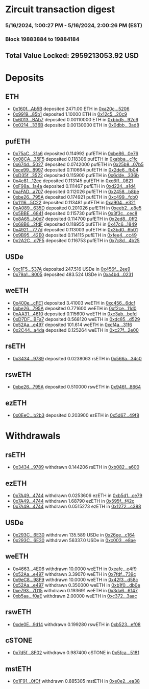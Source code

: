 # Zircuit transaction digest
### 5/16/2024, 1:00:27 PM - 5/16/2024, 2:00:26 PM (EST)
### Block 19883884 to 19884184

## Total Value Locked: 2959213053.92 USD

# Deposits
## ETH
- [0x160f...Ab5B](https://etherscan.io/address/0x160f6eF9fCddE6ff3Febc7a57eDBFd476a8AAb5B) deposited 2471.00 ETH in [0xa20c...5206](https://etherscan.io/tx/0x160f6eF9fCddE6ff3Febc7a57eDBFd476a8AAb5B)
- [0x9919...85b1](https://etherscan.io/address/0x9919F41b8F8dA0FC7E919A37eEeeB5Bc6f0485b1) deposited 1.10000 ETH in [0x12c5...20c9](https://etherscan.io/tx/0x9919F41b8F8dA0FC7E919A37eEeeB5Bc6f0485b1)
- [0x6013...BAb7](https://etherscan.io/address/0x60133B6603D9DAbF352A209F4329Abba200eBAb7) deposited 0.00110000 ETH in [0xbbd5...92c6](https://etherscan.io/tx/0x60133B6603D9DAbF352A209F4329Abba200eBAb7)
- [0x0214...336B](https://etherscan.io/address/0x02142Bd76eccf274ecCE5883fE95D2EC5F0c336B) deposited 0.00130000 ETH in [0x0dbb...3ad8](https://etherscan.io/tx/0x02142Bd76eccf274ecCE5883fE95D2EC5F0c336B)
## pufETH
- [0x75aC...31a6](https://etherscan.io/address/0x75aC28Ab38fa29C9beC0F7E47ee935ed212931a6) deposited 0.114992 pufETH in [0xbe86...0e76](https://etherscan.io/tx/0x75aC28Ab38fa29C9beC0F7E47ee935ed212931a6)
- [0x08CA...35F5](https://etherscan.io/address/0x08CA0BB141D69f663369D5b633b20ff900F735F5) deposited 0.118306 pufETH in [0xabba...c1fc](https://etherscan.io/tx/0x08CA0BB141D69f663369D5b633b20ff900F735F5)
- [0x674d...5027](https://etherscan.io/address/0x674d618CAcFbeAa22cbac17fAf2Ee570Fa0c5027) deposited 0.0742000 pufETH in [0x25b8...07b5](https://etherscan.io/tx/0x674d618CAcFbeAa22cbac17fAf2Ee570Fa0c5027)
- [0xce99...8997](https://etherscan.io/address/0xce992eFCC672927c601F182D9a49D8db5f018997) deposited 0.110664 pufETH in [0x2de6...fb04](https://etherscan.io/tx/0xce992eFCC672927c601F182D9a49D8db5f018997)
- [0xD35f...3522](https://etherscan.io/address/0xD35f731818f028ee79e13ac374a28580E7f83522) deposited 0.115900 pufETH in [0x6dde...336b](https://etherscan.io/tx/0xD35f731818f028ee79e13ac374a28580E7f83522)
- [0x4e81...12ee](https://etherscan.io/address/0x4e817d330645A2D3e5f5149DDF7dAD24B6cc12ee) deposited 0.113145 pufETH in [0xc6ff...0821](https://etherscan.io/tx/0x4e817d330645A2D3e5f5149DDF7dAD24B6cc12ee)
- [0xF98a...1a4a](https://etherscan.io/address/0xF98a8b701d4E4286aA5254EfCD48D1d2BD451a4a) deposited 0.111467 pufETH in [0xd224...a1d4](https://etherscan.io/tx/0xF98a8b701d4E4286aA5254EfCD48D1d2BD451a4a)
- [0xaFAD...a707](https://etherscan.io/address/0xaFAD1CF2238998AcC6610c9930d7a6B8A6F0a707) deposited 0.112026 pufETH in [0x2458...b8be](https://etherscan.io/tx/0xaFAD1CF2238998AcC6610c9930d7a6B8A6F0a707)
- [0xbe26...795A](https://etherscan.io/address/0xbe26907C84B3538Cbb1CC5EF147F3344e291795A) deposited 0.174921 pufETH in [0xc499...fcb0](https://etherscan.io/tx/0xbe26907C84B3538Cbb1CC5EF147F3344e291795A)
- [0x1116...5C22](https://etherscan.io/address/0x1116e52D6063f6C639E33e20B7A8Bd27258d5C22) deposited 0.113481 pufETH in [0xa904...e321](https://etherscan.io/tx/0x1116e52D6063f6C639E33e20B7A8Bd27258d5C22)
- [0xA089...635D](https://etherscan.io/address/0xA08932259f3fFE0f12B58Caf3B4124e095c7635D) deposited 0.201026 pufETH in [0xeeb2...e8e5](https://etherscan.io/tx/0xA08932259f3fFE0f12B58Caf3B4124e095c7635D)
- [0x5BBE...6841](https://etherscan.io/address/0x5BBE28D5ce7094A599dB48aBb62f3Fda3b396841) deposited 0.115730 pufETH in [0x3f3c...cec8](https://etherscan.io/tx/0x5BBE28D5ce7094A599dB48aBb62f3Fda3b396841)
- [0x8A65...b0d7](https://etherscan.io/address/0x8A653E9E4c526B9A1c952Da09B7307aD6CD7b0d7) deposited 0.114700 pufETH in [0x2ed8...0ff2](https://etherscan.io/tx/0x8A653E9E4c526B9A1c952Da09B7307aD6CD7b0d7)
- [0x68B6...2fdF](https://etherscan.io/address/0x68B63027d3dfa10e779DdCb99fA1132c6cED2fdF) deposited 0.118955 pufETH in [0x47c6...1849](https://etherscan.io/tx/0x68B63027d3dfa10e779DdCb99fA1132c6cED2fdF)
- [0x4921...777d](https://etherscan.io/address/0x49217711778b9C0750e3e4861A51dE5Deb69777d) deposited 0.113003 pufETH in [0x3bd0...6b01](https://etherscan.io/tx/0x49217711778b9C0750e3e4861A51dE5Deb69777d)
- [0x9B95...42E0](https://etherscan.io/address/0x9B95F2aaE7442A6c6ca5e6D0521DCd8A254A42E0) deposited 0.114115 pufETH in [0xfee4...cc49](https://etherscan.io/tx/0x9B95F2aaE7442A6c6ca5e6D0521DCd8A254A42E0)
- [0x2A2C...d7F5](https://etherscan.io/address/0x2A2C364AB4b937F50e6eB29b16c4ee40B6B7d7F5) deposited 0.116753 pufETH in [0x7c8d...4b25](https://etherscan.io/tx/0x2A2C364AB4b937F50e6eB29b16c4ee40B6B7d7F5)
## USDe
- [0xc1F5...537A](https://etherscan.io/address/0xc1F58696369eEe0Be6fBe60CBff7a08bD0a8537A) deposited 247.516 USDe in [0x456f...2ee9](https://etherscan.io/tx/0xc1F58696369eEe0Be6fBe60CBff7a08bD0a8537A)
- [0x79a1...8005](https://etherscan.io/address/0x79a1934bcc86b807762E333DE84EB04cAf4B8005) deposited 483.524 USDe in [0xa4bd...0231](https://etherscan.io/tx/0x79a1934bcc86b807762E333DE84EB04cAf4B8005)
## weETH
- [0x400e...cFE1](https://etherscan.io/address/0x400e1caa1399E994d047fA5769958fC0e089cFE1) deposited 3.41003 weETH in [0xc456...6dcf](https://etherscan.io/tx/0x400e1caa1399E994d047fA5769958fC0e089cFE1)
- [0xbe26...795A](https://etherscan.io/address/0xbe26907C84B3538Cbb1CC5EF147F3344e291795A) deposited 0.771600 weETH in [0xf2ce...11d0](https://etherscan.io/tx/0xbe26907C84B3538Cbb1CC5EF147F3344e291795A)
- [0xAA31...4610](https://etherscan.io/address/0xAA31d1E2D0290D1208Ae76129D40491Bd7D24610) deposited 0.115600 weETH in [0xc3ab...befd](https://etherscan.io/tx/0xAA31d1E2D0290D1208Ae76129D40491Bd7D24610)
- [0xD7DF...BFa7](https://etherscan.io/address/0xD7DF7E085214743530afF339aFC420c7c720BFa7) deposited 0.568120 weETH in [0xdc85...d529](https://etherscan.io/tx/0xD7DF7E085214743530afF339aFC420c7c720BFa7)
- [0x52Aa...e497](https://etherscan.io/address/0x52Aa899454998Be5b000Ad077a46Bbe360F4e497) deposited 101.614 weETH in [0xcf4a...31f6](https://etherscan.io/tx/0x52Aa899454998Be5b000Ad077a46Bbe360F4e497)
- [0x2C44...a4da](https://etherscan.io/address/0x2C44cc21fdB359c5fe7D131eE2bc6124D9eCa4da) deposited 0.125264 weETH in [0xc27f...2e00](https://etherscan.io/tx/0x2C44cc21fdB359c5fe7D131eE2bc6124D9eCa4da)
## rsETH
- [0x3434...9789](https://etherscan.io/address/0x34349c5569e7B846c3558961552D2202760A9789) deposited 0.0238063 rsETH in [0x566a...34c0](https://etherscan.io/tx/0x34349c5569e7B846c3558961552D2202760A9789)
## rswETH
- [0xbe26...795A](https://etherscan.io/address/0xbe26907C84B3538Cbb1CC5EF147F3344e291795A) deposited 0.510000 rswETH in [0x946f...8664](https://etherscan.io/tx/0xbe26907C84B3538Cbb1CC5EF147F3344e291795A)
## ezETH
- [0x0EeC...b2b3](https://etherscan.io/address/0x0EeC5AeD525fa044B6f1Fa78C9DFF86EF7c0b2b3) deposited 0.203900 ezETH in [0x5d67...49f8](https://etherscan.io/tx/0x0EeC5AeD525fa044B6f1Fa78C9DFF86EF7c0b2b3)
# Withdrawals
## rsETH
- [0x3434...9789](https://etherscan.io/address/0x34349c5569e7B846c3558961552D2202760A9789) withdrawn 0.144206 rsETH in [0xb082...a600](https://etherscan.io/tx/0x34349c5569e7B846c3558961552D2202760A9789)
## ezETH
- [0x7A49...4744](https://etherscan.io/address/0x7A493Be5c2ce014cD049Bf178a1ac0Db1B434744) withdrawn 0.0253606 ezETH in [0xb5d1...ce79](https://etherscan.io/tx/0x7A493Be5c2ce014cD049Bf178a1ac0Db1B434744)
- [0x7A49...4744](https://etherscan.io/address/0x7A493Be5c2ce014cD049Bf178a1ac0Db1B434744) withdrawn 1.68790 ezETH in [0x595f...f42c](https://etherscan.io/tx/0x7A493Be5c2ce014cD049Bf178a1ac0Db1B434744)
- [0x7A49...4744](https://etherscan.io/address/0x7A493Be5c2ce014cD049Bf178a1ac0Db1B434744) withdrawn 0.0515273 ezETH in [0x1272...c388](https://etherscan.io/tx/0x7A493Be5c2ce014cD049Bf178a1ac0Db1B434744)
## USDe
- [0x293C...6E30](https://etherscan.io/address/0x293C6937D8D82e05B01335F7B33FBA0c8e256E30) withdrawn 135.589 USDe in [0x26ee...c164](https://etherscan.io/tx/0x293C6937D8D82e05B01335F7B33FBA0c8e256E30)
- [0x293C...6E30](https://etherscan.io/address/0x293C6937D8D82e05B01335F7B33FBA0c8e256E30) withdrawn 56337.0 USDe in [0xc003...e8ae](https://etherscan.io/tx/0x293C6937D8D82e05B01335F7B33FBA0c8e256E30)
## weETH
- [0x4663...4E06](https://etherscan.io/address/0x46633b491C0DD7b245f47dA22855F33FA20a4E06) withdrawn 10.0000 weETH in [0xeafe...e4f9](https://etherscan.io/tx/0x46633b491C0DD7b245f47dA22855F33FA20a4E06)
- [0x52Aa...e497](https://etherscan.io/address/0x52Aa899454998Be5b000Ad077a46Bbe360F4e497) withdrawn 3.39070 weETH in [0x7fdf...739c](https://etherscan.io/tx/0x52Aa899454998Be5b000Ad077a46Bbe360F4e497)
- [0x9eC8...98F9](https://etherscan.io/address/0x9eC804a308C6d2BA376353208d86FC2aBCBe98F9) withdrawn 10.0000 weETH in [0x42f3...d58c](https://etherscan.io/tx/0x9eC804a308C6d2BA376353208d86FC2aBCBe98F9)
- [0x52Aa...e497](https://etherscan.io/address/0x52Aa899454998Be5b000Ad077a46Bbe360F4e497) withdrawn 0.350000 weETH in [0xb1f0...db0e](https://etherscan.io/tx/0x52Aa899454998Be5b000Ad077a46Bbe360F4e497)
- [0xe793...7D15](https://etherscan.io/address/0xe7933519DF5AA3a4Aa0f6713E6fAe48741a37D15) withdrawn 0.193691 weETH in [0x3da6...6147](https://etherscan.io/tx/0xe7933519DF5AA3a4Aa0f6713E6fAe48741a37D15)
- [0xb5aa...f0aE](https://etherscan.io/address/0xb5aa70E6C5550BB6F9a9F96e9334b4F41D90f0aE) withdrawn 2.00000 weETH in [0xc372...3aac](https://etherscan.io/tx/0xb5aa70E6C5550BB6F9a9F96e9334b4F41D90f0aE)
## rswETH
- [0xde0E...9d14](https://etherscan.io/address/0xde0E9ACa1fEd7A45588C702297Da97638Dd79d14) withdrawn 0.199280 rswETH in [0xb523...ef08](https://etherscan.io/tx/0xde0E9ACa1fEd7A45588C702297Da97638Dd79d14)
## cSTONE
- [0x7d5f...8F02](https://etherscan.io/address/0x7d5f96456a2FBCcD1cD15ebe238523F270268F02) withdrawn 0.987400 cSTONE in [0x5fca...5181](https://etherscan.io/tx/0x7d5f96456a2FBCcD1cD15ebe238523F270268F02)
## mstETH
- [0x1F91...0fCf](https://etherscan.io/address/0x1F91923F0400cd1F07765F42Ba97894242b70fCf) withdrawn 0.885305 mstETH in [0xe0e2...ea38](https://etherscan.io/tx/0x1F91923F0400cd1F07765F42Ba97894242b70fCf)
